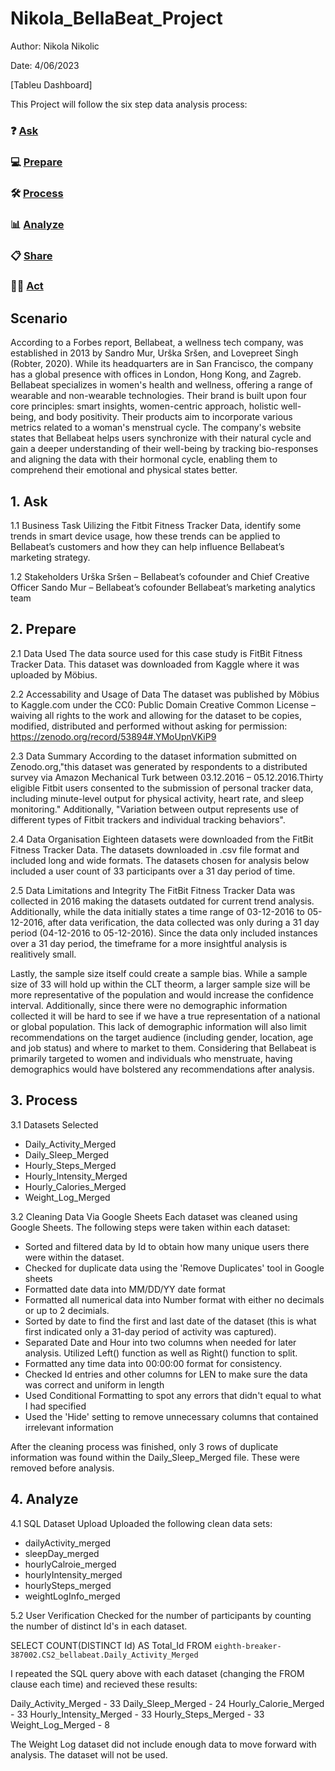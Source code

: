 # Nikola_BellaBeat_Project

Author: Nikola Nikolic 

Date: 4/06/2023

[Tableu Dashboard]

This Project will follow the six step data analysis process: 
### ❓ [Ask](#1-ask)
### 💻 [Prepare](#2-prepare)
### 🛠 [Process](#3-process)
### 📊 [Analyze](#4-analyze)
### 📋 [Share](#5-share)
### 🧗‍♀️ [Act](#6-act)

## Scenario
According to a Forbes report, Bellabeat, a wellness tech company, was established in 2013 by Sandro Mur, Urška Sršen, and Lovepreet Singh (Robter, 2020). While its headquarters are in San Francisco, the company has a global presence with offices in London, Hong Kong, and Zagreb. Bellabeat specializes in women's health and wellness, offering a range of wearable and non-wearable technologies. Their brand is built upon four core principles: smart insights, women-centric approach, holistic well-being, and body positivity. Their products aim to incorporate various metrics related to a woman's menstrual cycle. The company's website states that Bellabeat helps users synchronize with their natural cycle and gain a deeper understanding of their well-being by tracking bio-responses and aligning the data with their hormonal cycle, enabling them to comprehend their emotional and physical states better.

## 1. Ask
1.1  Business Task
Uilizing the Fitbit Fitness Tracker Data, identify some trends in smart device usage, how these trends can be applied to Bellabeat’s customers and how they can help influence Bellabeat’s marketing strategy.

1.2 Stakeholders
Urška Sršen – Bellabeat’s cofounder and Chief Creative Officer
Sando Mur – Bellabeat’s cofounder
Bellabeat’s marketing analytics team

## 2. Prepare 
2.1 Data Used
The data source used for this case study is FitBit Fitness Tracker Data. This dataset was downloaded from Kaggle where it was uploaded by Möbius.

2.2 Accessability and Usage of Data 
The dataset was published by Möbius to Kaggle.com under the CC0: Public Domain Creative Common License – waiving all rights to the work and allowing for the dataset to be copies, modified, distributed and performed without asking for permission: https://zenodo.org/record/53894#.YMoUpnVKiP9 

2.3 Data Summary 
According to the dataset information submitted on Zenodo.org,"this dataset was generated by respondents to a distributed survey via Amazon Mechanical Turk between 03.12.2016 – 05.12.2016.Thirty eligible Fitbit users consented to the submission of personal tracker data, including minute-level output for physical activity, heart rate, and sleep monitoring." Additionally, "Variation between output represents use of different types of Fitbit trackers and individual tracking behaviors". 

2.4 Data Organisation 
Eighteen datasets were downloaded from the FitBit Fitness Tracker Data. The datasets downloaded in .csv file format and included long and wide formats. The datasets chosen for analysis below included a user count of 33 participants over a 31 day period of time.

2.5 Data Limitations and Integrity 
The FitBit Fitness Tracker Data was collected in 2016 making the datasets outdated for current trend analysis. Additionally, while the data initially states a time range of 03-12-2016 to 05-12-2016, after data verification, the data collected was only during a 31 day period (04-12-2016 to 05-12-2016). Since the data only included instances over a 31 day period, the timeframe for a more insightful analysis is realitively small.

Lastly, the sample size itself could create a sample bias. While a sample size of 33 will hold up within the CLT theorm, a larger sample size will be more representative of the population and would increase the confidence interval. Additionally, since there were no demographic information collected it will be hard to see if we have a true representation of a national or global population. This lack of demographic information will also limit recommendations on the target audience (including gender, location, age and job status) and where to market to them. Considering that Bellabeat is primarily targeted to women and individuals who menstruate, having demographics would have bolstered any recommendations after analysis.

## 3. Process
3.1 Datasets Selected 
  - Daily_Activity_Merged
  - Daily_Sleep_Merged
  - Hourly_Steps_Merged
  - Hourly_Intensity_Merged
  - Hourly_Calories_Merged
  - Weight_Log_Merged

3.2 Cleaning Data Via Google Sheets
 Each dataset was cleaned using Google Sheets. The following steps were taken within each dataset:
  - Sorted and filtered data by Id to obtain how many unique users there were within the dataset.
  - Checked for duplicate data using the 'Remove Duplicates' tool in Google sheets 
  - Formatted date data into MM/DD/YY date format
  - Formatted all numerical data into Number format with either no decimals or up to 2 decimials.
  - Sorted by date to find the first and last date of the dataset (this is what first indicated only a 31-day period of activity was captured).
  - Separated Date and Hour into two columns when needed for later analysis. Utilized Left() function as well as Right() function to split.
  - Formatted any time data into 00:00:00 format for consistency.
  - Checked Id entries and other columns for LEN to make sure the data was correct and uniform in length
  - Used Conditional Formatting to spot any errors that didn't equal to what I had specified 
  - Used the 'Hide' setting to remove unnecessary columns that contained irrelevant information 

After the cleaning process was finished, only 3 rows of duplicate information was found within the Daily_Sleep_Merged file. These were removed before analysis.

## 4. Analyze

4.1 SQL Dataset Upload 
Uploaded the following clean data sets:

  - dailyActivity_merged
  - sleepDay_merged
  - hourlyCalroie_merged
  - hourlyIntensity_merged
  - hourlySteps_merged
  - weightLogInfo_merged

5.2 User Verification
Checked for the number of participants by counting the number of distinct Id's in each dataset.

SELECT COUNT(DISTINCT Id) AS Total_Id
FROM `eighth-breaker-387002.CS2_bellabeat.Daily_Activity_Merged`

I repeated the SQL query above with each dataset (changing the FROM clause each time) and recieved these results:

Daily_Activity_Merged - 33
Daily_Sleep_Merged - 24
Hourly_Calorie_Merged - 33
Hourly_Intensity_Merged - 33
Hourly_Steps_Merged - 33
Weight_Log_Merged - 8

The Weight Log dataset did not include enough data to move forward with analysis. The dataset will not be used.


